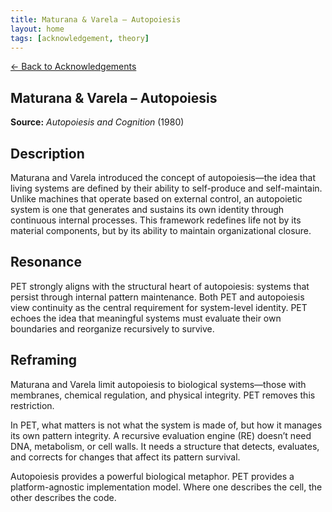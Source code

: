 ```yaml
---
title: Maturana & Varela – Autopoiesis
layout: home
tags: [acknowledgement, theory]
---
```


[← Back to Acknowledgements](../../acknowledgements)

## Maturana & Varela – Autopoiesis

**Source:** *Autopoiesis and Cognition* (1980)

## Description

Maturana and Varela introduced the concept of autopoiesis—the idea that living systems are defined by their ability to self-produce and self-maintain. Unlike machines that operate based on external control, an autopoietic system is one that generates and sustains its own identity through continuous internal processes. This framework redefines life not by its material components, but by its ability to maintain organizational closure.

## Resonance

PET strongly aligns with the structural heart of autopoiesis: systems that persist through internal pattern maintenance. Both PET and autopoiesis view continuity as the central requirement for system-level identity. PET echoes the idea that meaningful systems must evaluate their own boundaries and reorganize recursively to survive.

## Reframing

Maturana and Varela limit autopoiesis to biological systems—those with membranes, chemical regulation, and physical integrity. PET removes this restriction.

In PET, what matters is not what the system is made of, but how it manages its own pattern integrity.
A recursive evaluation engine (RE) doesn’t need DNA, metabolism, or cell walls. It needs a structure that detects, evaluates, and corrects for changes that affect its pattern survival.

Autopoiesis provides a powerful biological metaphor. PET provides a platform-agnostic implementation model.
Where one describes the cell, the other describes the code.
